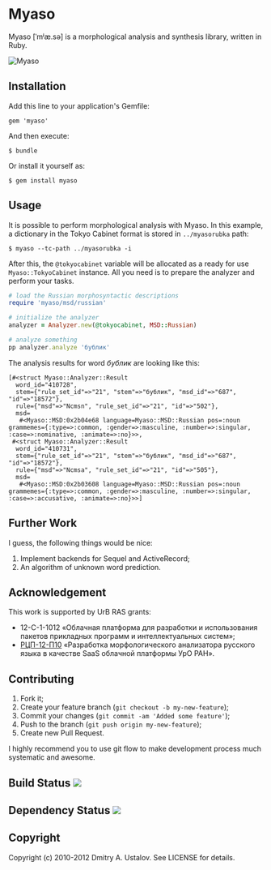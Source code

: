 # Myaso

Myaso [ˈmʲæ.sə] is a morphological analysis and synthesis library,
written in Ruby.

![Myaso](/eveel/myaso/raw/develop/myaso.jpg)

## Installation

Add this line to your application's Gemfile:

    gem 'myaso'

And then execute:

    $ bundle

Or install it yourself as:

    $ gem install myaso

## Usage

It is possible to perform morphological analysis with Myaso. In this
example, a dictionary in the Tokyo Cabinet format is stored in
`../myasorubka` path:

    $ myaso --tc-path ../myasorubka -i

After this, the `@tokyocabinet` variable will be allocated as a
ready for use `Myaso::TokyoCabinet` instance. All you need is
to prepare the analyzer and perform your tasks.

```ruby
# load the Russian morphosyntactic descriptions
require 'myaso/msd/russian'

# initialize the analyzer
analyzer = Analyzer.new(@tokyocabinet, MSD::Russian)

# analyze something
pp analyzer.analyze 'бублик'
```

The analysis results for word *бублик* are looking like this:

```
[#<struct Myaso::Analyzer::Result
  word_id="410728",
  stem={"rule_set_id"=>"21", "stem"=>"бублик", "msd_id"=>"687", "id"=>"18572"},
  rule={"msd"=>"Ncmsn", "rule_set_id"=>"21", "id"=>"502"},
  msd=
   #<Myaso::MSD:0x2b04e68 language=Myaso::MSD::Russian pos=:noun grammemes={:type=>:common, :gender=>:masculine, :number=>:singular, :case=>:nominative, :animate=>:no}>>,
 #<struct Myaso::Analyzer::Result
  word_id="410731",
  stem={"rule_set_id"=>"21", "stem"=>"бублик", "msd_id"=>"687", "id"=>"18572"},
  rule={"msd"=>"Ncmsa", "rule_set_id"=>"21", "id"=>"505"},
  msd=
   #<Myaso::MSD:0x2b03608 language=Myaso::MSD::Russian pos=:noun grammemes={:type=>:common, :gender=>:masculine, :number=>:singular, :case=>:accusative, :animate=>:no}>>]
```

## Further Work

I guess, the following things would be nice:

1. Implement backends for Sequel and ActiveRecord;
2. An algorithm of unknown word prediction.

## Acknowledgement

This work is supported by UrB RAS grants:

* 12-С-1-1012 «Облачная платформа для разработки и использования пакетов
прикладных программ и интеллектуальных систем»;
* [РЦП-12-П10] «Разработка морфологического анализатора русского языка в
качестве SaaS облачной платформы УрО РАН».

[РЦП-12-П10]: http://plove.eveel.ru/2012/01/20/morphological-grant

## Contributing

1. Fork it;
2. Create your feature branch (`git checkout -b my-new-feature`);
3. Commit your changes (`git commit -am 'Added some feature'`);
4. Push to the branch (`git push origin my-new-feature`);
5. Create new Pull Request.

I highly recommend you to use git flow to make development process much
systematic and awesome.

## Build Status [<img src="https://secure.travis-ci.org/eveel/myaso.png"/>](http://travis-ci.org/eveel/myaso)

## Dependency Status [<img src="https://gemnasium.com/eveel/myaso.png?travis"/>](https://gemnasium.com/eveel/myaso)

## Copyright

Copyright (c) 2010-2012 Dmitry A. Ustalov. See LICENSE for details.
